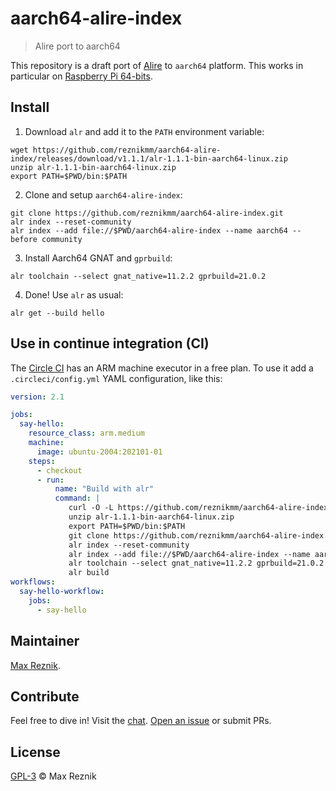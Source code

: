 # aarch64-alire-index
> Alire port to aarch64

This repository is a draft port of [Alire](https://alire.ada.dev/) to `aarch64` platform.
This works in particular on [Raspberry Pi 64-bits](https://ubuntu.com/download/raspberry-pi).

## Install

1. Download `alr` and add it to the `PATH` environment variable:

```
wget https://github.com/reznikmm/aarch64-alire-index/releases/download/v1.1.1/alr-1.1.1-bin-aarch64-linux.zip
unzip alr-1.1.1-bin-aarch64-linux.zip
export PATH=$PWD/bin:$PATH
```

2. Clone and setup `aarch64-alire-index`:

```
git clone https://github.com/reznikmm/aarch64-alire-index.git
alr index --reset-community
alr index --add file://$PWD/aarch64-alire-index --name aarch64 --before community
```

3. Install Aarch64 GNAT and `gprbuild`:

```
alr toolchain --select gnat_native=11.2.2 gprbuild=21.0.2
```

4. Done! Use `alr` as usual:
```
alr get --build hello
```

## Use in continue integration (CI)

The [Circle CI](https://circleci.com/docs/2.0/arm-resources/) has an ARM
machine executor in a free plan.
To use it add a `.circleci/config.yml` YAML configuration, like this:

```yaml
version: 2.1

jobs:
  say-hello:
    resource_class: arm.medium
    machine:
      image: ubuntu-2004:202101-01
    steps:
      - checkout
      - run:
          name: "Build with alr"
          command: |
             curl -O -L https://github.com/reznikmm/aarch64-alire-index/releases/download/v1.1.1/alr-1.1.1-bin-aarch64-linux.zip
             unzip alr-1.1.1-bin-aarch64-linux.zip
             export PATH=$PWD/bin:$PATH
             git clone https://github.com/reznikmm/aarch64-alire-index.git
             alr index --reset-community
             alr index --add file://$PWD/aarch64-alire-index --name aarch64 --before community
             alr toolchain --select gnat_native=11.2.2 gprbuild=21.0.2
             alr build
workflows:
  say-hello-workflow:
    jobs:
      - say-hello
```

## Maintainer

[Max Reznik](https://github.com/reznikmm).

## Contribute

Feel free to dive in! Visit the [chat](https://gitter.im/ada-lang/Alire).
[Open an issue](https://github.com/reznikmm/aarch64-alire-index/issues/new)
or submit PRs.

## License

[GPL-3](LICENSE) © Max Reznik
